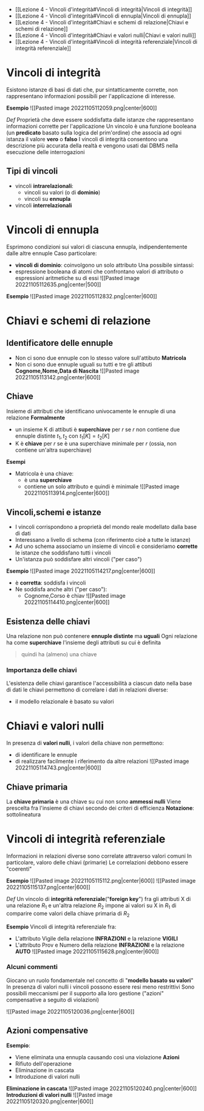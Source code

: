 - [[Lezione 4 - Vincoli d'integrità#Vincoli di integrità|Vincoli di integrità]]
- [[Lezione 4 - Vincoli d'integrità#Vincoli di ennupla|Vincoli di ennupla]]
- [[Lezione 4 - Vincoli d'integrità#Chiavi e schemi di relazione|Chiavi e schemi di relazione]]
- [[Lezione 4 - Vincoli d'integrità#Chiavi e valori nulli|Chiavi e valori nulli]]
- [[Lezione 4 - Vincoli d'integrità#Vincoli di integrità referenziale|Vincoli di integrità referenziale]]

# Vincoli di integrità
Esistono istanze di basi di dati che, pur sintatticamente corrette, non rappresentano informazioni possibili per l'applicazione di interesse.

**Esempio**
![[Pasted image 20221105112059.png|center|600]]

_Def_
Proprietà che deve essere soddisfatta dalle istanze che rappresentano informazioni corrette per l'applicazione
Un vincolo è una funzione booleana (un **predicato** basato sulla logica del prim'ordine) che associa ad ogni istanza il valore **vero** o **falso**
I vincoli di integrità consentono una descrizione più accurata della realtà e vengono usati dai DBMS nella esecuzione delle interrogazioni

## Tipi di vincoli
- vincoli **intrarelazionali**:
	- vincoli su valori (o di **dominio**)
	- vincoli su **ennupla**
- vincoli **interrelazionali**

# Vincoli di ennupla

Esprimono condizioni sui valori di ciascuna ennupla, indipendentemente dalle altre ennuple
Caso particolare:
- **vincoli di dominio**: coinvolgono un solo attributo
Una possibile sintassi:
- espressione booleana di atomi che confrontano valori di attributo o espressioni aritmetiche su di essi
![[Pasted image 20221105112635.png|center|500]]

**Esempio**
![[Pasted image 20221105112832.png|center|600]]


# Chiavi e schemi di relazione

## Identificatore delle ennuple

- Non ci sono due ennuple con lo stesso valore sull'attibuto **Matricola**
- Non ci sono due ennuple uguali su tutti e tre gli attibuti **Cognome,Nome,Data di Nascita**
![[Pasted image 20221105113142.png|center|600]]

## Chiave

Insieme di attributi che identificano univocamente le ennuple di una relazione
**Formalmente**
- un insieme K di attibuti è **superchiave** per $r$ se $r$ non contiene due ennuple distinte $t_1,t_2$ con $t_1[K]=t_2[K]$
- K è **chiave** per $r$ se è una superchiave minimale per $r$ (ossia, non contiene un'altra superchiave)

**Esempi**
- Matricola è una chiave:
	- è una **superchiave**
	- contiene un solo attributo e quindi è minimale
![[Pasted image 20221105113914.png|center|600]]

## Vincoli,schemi e istanze
- I vincoli corrispondono a proprietà del mondo reale modellato dalla base di dati
- Interessano a livello di schema (con riferimento cioè a tutte le istanze)
- Ad uno schema associamo un insieme di vincoli e consideriamo **corrette** le istanze che soddisfano tutti i vincoli
- Un'istanza può soddisfare altri vincoli ("per caso")

**Esempio**
![[Pasted image 20221105114217.png|center|600]]

- è **corretta**: soddisfa i vincoli
- Ne soddisfa anche altri ("per caso"):
	- Cognome,Corso è chiav
![[Pasted image 20221105114410.png|center|600]]

## Esistenza delle chiavi

Una relazione non può contenere **ennuple distinte** ma **uguali**
Ogni relazione ha come **superchiave** l'insieme degli attributi su cui è definita

>quindi ha (almeno) una chiave

### Importanza delle chiavi

L'esistenza delle chiavi garantisce l'accessibilità a ciascun dato nella base di dati
le chiavi permettono di correlare i dati in relazioni diverse:
- il modello relazionale è basato su valori

# Chiavi e valori nulli

In presenza di **valori nulli**, i valori della chiave non permettono:
- di identificare le ennuple
- di realizzare facilmente i riferimento da altre relazioni
![[Pasted image 20221105114743.png|center|600]]

## Chiave primaria

La **chiave primaria** è una chiave su cui non sono **ammessi nulli**
Viene prescelta fra l'insieme di chiavi secondo dei criteri di efficienza
**Notazione**: sottolineatura

# Vincoli di integrità referenziale

Informazioni in relazioni diverse sono correlate attraverso valori comuni
In particolare, valoro delle chiavi (primarie)
Le correlazioni debbono essere "coerenti"

**Esempio**
![[Pasted image 20221105115112.png|center|600]]
![[Pasted image 20221105115137.png|center|600]]

_Def_
Un vincolo di **integrità referenziale**("**foreign key**") fra gli attributi X di una relazione $R_1$ e un'altra relazione $R_2$ impone ai valori su X in $R_1$ di comparire come valori della chiave primaria di $R_2$

**Esempio**
Vincoli di integrità referenziale fra:
- L'attributo Vigile della relazione **INFRAZIONI** e la relazione **VIGILI**
- L'attributo Prov e Numero della relazione **INFRAZIONI** e la relazione **AUTO**
![[Pasted image 20221105115628.png|center|600]]

### Alcuni commenti

Giocano un ruolo fondamentale nel concetto di "**modello basato su valori**"
In presenza di valori nulli i vincoli possono essere resi meno restrittivi
Sono possibili meccanismi per il supporto alla loro gestione ("azioni" compensative a seguito di violazioni)

![[Pasted image 20221105120036.png|center|600]]

## Azioni compensative
**Esempio**:
- Viene eliminata una ennupla causando così una violazione
**Azioni**
- Rifiuto dell'operazione
- Eliminazione in cascata
- Introduzione di valori nulli

**Eliminazione in cascata**
![[Pasted image 20221105120240.png|center|600]]
**Introduzioni di valori nulli**
![[Pasted image 20221105120320.png|center|600]]






